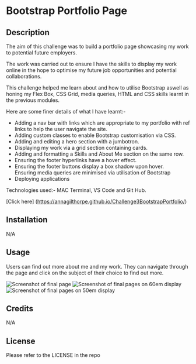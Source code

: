 <h1><strong>Bootstrap Portfolio Page</strong></h1>



<h2>Description</h2>
The aim of this challenge was to build a portfolio page showcasing my work to potential future employers. 

The work was carried out to ensure I have the skills to display my work online in the hope to optimise my future job opportunities and potential collaborations.

This challenge helped me learn about and how to utilise Bootstrap aswell as honing my Flex Box, CSS Grid, media queries, HTML and CSS skills learnt in the previous modules. 

Here are some finer details of what I have learnt:-
<ul>
  <li>Adding a nav bar with links which are appropriate to my portfolio with ref links to help the user navigate the site.</li>
  <li>Adding custom classes to enable Bootstrap customisation via CSS.</li>
    <li>Adding and editing a hero section with a jumbotron.</li>
    <li>Displaying my work via a grid section containing cards.</li>
    <li>Adding and formatting a Skills and About Me section on the same row.</li>
    <li>Ensuring the footer hyperlinks have a hover effect.</li>
    <li>Ensuring the footer buttons display a box shadow upon hover.</li>
    <liv>Ensuring media queries are minimised via utilisation of Bootstrap</li>
    <li>Deploying applications</li>
  </ul>
  
Technologies used:- MAC Terminal, VS Code and Git Hub.
  
[Click here] (https://annagilthorpe.github.io/Challenge3BootstrapPortfolio/)

<h2>Installation</h2>
N/A

<h2>Usage</h2>
Users can find out more about me and my work. They can navigate through the page and click on the subject of their choice to find out more. 

![Screenshot of final page](images/ScreenshotBootstrap.png)
![Screenshot of final pages on 60em display](/images/60emscreenshot.png)
![Screenshot of final pages on 50em display](/images/50emscreenshot.png)

<h2>Credits</h2>
N/A

<h2>License</h2>
Please refer to the LICENSE in the repo
